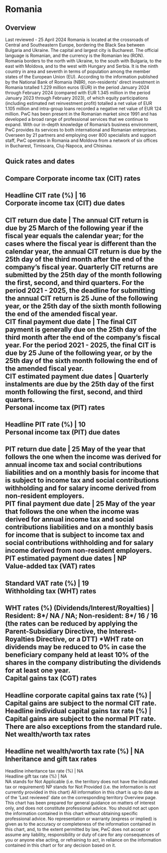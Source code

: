 # Romania
## Overview
Last reviewed - 25 April 2024
Romania is located at the crossroads of Central and Southeastern Europe, bordering the Black Sea between Bulgaria and Ukraine. The capital and largest city is Bucharest. The official language is Romanian, and the currency is the Romanian leu (RON).
Romania borders to the north with Ukraine, to the south with Bulgaria, to the east with Moldova, and to the west with Hungary and Serbia. It is the ninth country in area and seventh in terms of population among the member states of the European Union (EU).
According to the information published by the National Bank of Romania (NBR), non-residents' direct investment in Romania totalled 1.229 million euros (EUR) in the period January 2024 through February 2024 (compared with EUR 1.345 million in the period January 2023 through February 2023), of which equity participations (including estimated net reinvestment profit) totalled a net value of EUR 1.105 million and intra-group loans recorded a negative net value of EUR 124 million.
PwC has been present in the Romanian market since 1991 and has developed a broad range of professional services that we continue to expand. With our in-depth knowledge of Romania’s business environment, PwC provides its services to both international and Romanian enterprises. Overseen by 21 partners and employing over 800 specialists and support staff, PwC operates in Romania and Moldova from a network of six offices in Bucharest, Timisoara, Cluj-Napoca, and Chisinau.
## Quick rates and dates
Compare
Corporate income tax (CIT) rates   
---  
Headline CIT rate (%) |  16  
Corporate income tax (CIT) due dates   
---  
CIT return due date |  The annual CIT return is due by 25 March of the following year if the fiscal year equals the calendar year; for the cases where the fiscal year is different than the calendar year, the annual CIT return is due by the 25th day of the third month after the end of the company’s fiscal year. Quarterly CIT returns are submitted by the 25th day of the month following the first, second, and third quarters. For the period 2021 - 2025, the deadline for submitting the annual CIT return is 25 June of the following year, or the 25th day of the sixth month following the end of the amended fiscal year.  
CIT final payment due date |  The final CIT payment is generally due on the 25th day of the third month after the end of the company’s fiscal year. For the period 2021 - 2025, the final CIT is due by 25 June of the following year, or by the 25th day of the sixth month following the end of the amended fiscal year.  
CIT estimated payment due dates |  Quarterly instalments are due by the 25th day of the first month following the first, second, and third quarters.  
Personal income tax (PIT) rates   
---  
Headline PIT rate (%) |  10  
Personal income tax (PIT) due dates   
---  
PIT return due date |  25 May of the year that follows the one when the income was derived for annual income tax and social contributions liabilities and on a monthly basis for income that is subject to income tax and social contributions withholding and for salary income derived from non-resident employers.  
PIT final payment due date |  25 May of the year that follows the one when the income was derived for annual income tax and social contributions liabilities and on a monthly basis for income that is subject to income tax and social contributions withholding and for salary income derived from non-resident employers.  
PIT estimated payment due dates |  NP  
Value-added tax (VAT) rates   
---  
Standard VAT rate (%) |  19  
Withholding tax (WHT) rates   
---  
WHT rates (%) (Dividends/Interest/Royalties) |  Resident: 8*/ NA / NA; Non-resident: 8*/ 16 / 16 (the rates can be reduced by applying the Parent-Subsidiary Directive, the Interest-Royalties Directive, or a DTT) *WHT rate on dividends may be reduced to 0% in case the beneficiary company held at least 10% of the shares in the company distributing the dividends for at least one year.   
Capital gains tax (CGT) rates   
---  
Headline corporate capital gains tax rate (%) |  Capital gains are subject to the normal CIT rate.  
Headline individual capital gains tax rate (%) |  Capital gains are subject to the normal PIT rate. There are also exceptions from the standard rule.  
Net wealth/worth tax rates   
---  
Headline net wealth/worth tax rate (%) |  NA  
Inheritance and gift tax rates   
---  
Headline inheritance tax rate (%) |  NA  
Headline gift tax rate (%) |  NA  
NA stands for Not Applicable (i.e. the territory does not have the indicated tax or requirement)
NP stands for Not Provided (i.e. the information is not currently provided in this chart) 
All information in this chart is up to date as of the 'Last reviewed' date on the corresponding territory Overview page. This chart has been prepared for general guidance on matters of interest only, and does not constitute professional advice. You should not act upon the information contained in this chart without obtaining specific professional advice. No representation or warranty (express or implied) is given as to the accuracy or completeness of the information contained in this chart, and, to the extent permitted by law, PwC does not accept or assume any liability, responsibility or duty of care for any consequences of you or anyone else acting, or refraining to act, in reliance on the information contained in this chart or for any decision based on it.
